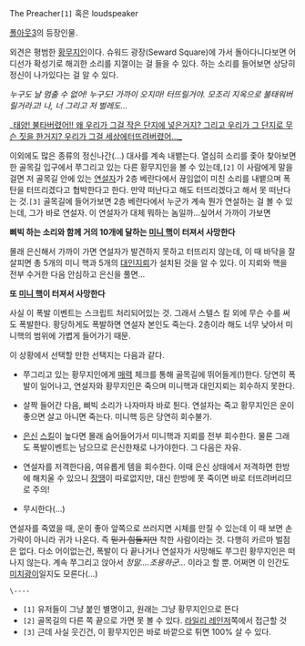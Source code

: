 The Preacher`[1]` 혹은 loudspeaker

[폴아웃3](%ED%8F%B4%EC%95%84%EC%9B%833.md)의 등장인물.

외견은 평범한 [황무지인](%ED%99%A9%EB%AC%B4%EC%A7%80%EC%9D%B8.md)이다. 슈워드 광장(Seward
Square)에 가서 돌아다니다보면 어디선가 확성기로 해괴한 소리를 지껄이는 걸 들을 수 있다. 하는 소리를 들어보면 상당히 정신이
나가있다는 걸 알 수 있다.

_누구도 날 멈출 수 없어! 누구도! 가까이 오지마! 터뜨릴거야. 모조리 지옥으로 불태워버릴거라고! 나, 너 그리고 저 벌레도..._

_[태양! 불타버렸어!! 왜 우리가 그걸 작은 단지에 넣은거지? 그리고 우리가 그 단지로 무슨 짓을 한거지? 우리가 그걸 세상에터뜨려버렸어..._](%ED%95%B5%EB%AC%B4%EA%B8%B0.md)

이외에도 많은 종류의 정신나간(...) 대사를 계속 내뱉는다. 열심히 소리를 좇아 찾아보면 한 골목길 입구에서 쭈그리고 있는 다른 황무지인을
볼 수 있는데,`[2]` 이 사람에게 말을 걸면 저 골목길 안에 있는
[연설자](%EC%97%B0%EC%84%A4%EC%9E%90.md)가 2층 베란다에서 끊임없이 미친 소리를 내뱉으며 폭탄을 터뜨리겠다고
협박한다고 한다. 만약 떠난다고 해도 터뜨리겠다고 해서 못 떠난다는 것.`[3]` 골목길에 들어가보면 2층 베란다에서 누군가 계속 뭔가
연설하는 걸 볼 수 있는데, 그가 바로 연설자. 이 연설자가 대체 뭐하는 놈일까...싶어서 가까이 가보면

**삐빅 하는 소리와 함께 거의 10개에 달하는 [미니 핵](%ED%8C%BB%20%EB%A7%A8.md)이 터져서 사망한다**

몰래 은신해서 가까이 가면 연설자가 발견하지 못하고 터뜨리지 않는데, 이 때 바닥을 잘 살피면 총 5개의 미니 핵과 5개의 [대인지뢰](%EC%A7%80%EB%A2%B0%28%ED%8F%B4%EC%95%84%EC%9B%833%29.md)가 설치된 것을 알 수
있다. 이 지뢰와 핵을 전부 수거한 다음 안심하고 은신을 풀면...

**또 [미니 핵](%ED%8C%BB%20%EB%A7%A8.md)이 터져서 사망한다**

사실 이 폭발 이벤트는 스크립트 처리되어있는 것. 그래서 스텔스 킬 외에 무슨 수를 써도 폭발한다. 황당하게도 폭발하면 연설자 본인도
죽는다. 2층이라 해도 너무 낮아서 미니핵의 범위에 가볍게 들어가기 때문.

이 상황에서 선택할 만한 선택지는 다음과 같다.

  * 쭈그리고 있는 황무지인에게 [매력](%EB%A7%A4%EB%A0%A5.md) 체크를 통해 골목길에 뛰어들게(!)한다. 당연히 폭발이 일어나고, 연설자와 황무지인은 죽으며 미니핵과 대인지뢰는 회수하지 못한다.  

  * 살짝 들어간 다음, 삐빅 소리가 나자마자 바로 튄다. 연설자는 죽고 황무지인은 운이 좋으면 살고 아니면 죽는다. 미니핵 등은 당연히 회수불가.  

  * [은신](%EC%9D%80%EC%8B%A0.md) [스킬](%EC%8A%A4%ED%82%AC.md)이 높다면 몰래 숨어들어가서 미니핵과 지뢰를 전부 회수한다. 물론 그래도 폭발이벤트는 남으므로 은신한채로 나가야한다. 그 다음은 자유.  

  * 연설자를 저격한다음, 여유롭게 템을 회수한다. 이때 은신 상태에서 저격하면 한방에 해치울 수 있으니 [장땡](%EC%9E%A5%EB%95%A1.md)이 따로없지만, 대신 한방에 못 죽이면 바로 터뜨려버리므로 주의!  

  * 무시한다(...)  

연설자를 죽였을 때, 운이 좋아 앞쪽으로 쓰러지면 시체를 만질 수 있는데 이 때 보면 손가락이 아니라 귀가 나온다. 즉 <del>믿기
힘들지만</del> 착한 사람이라는 것. 다행히 카르마 벌점은 없다. 다소 어이없는건, 폭발이 다 끝나거나 연설자가 사망해도 쭈그린
황무지인은 떠나지 않는다. 계속 쭈그리고 앉아서 _정말....조용하군..._ 이라고 할 뿐. 어쩌면 이 인간도
[미치광이](%EB%AF%B8%EC%B9%98%EA%B4%91%EC%9D%B4.md)일지도 모른다(...)

`\----`

  * `[1]` 유저들이 그냥 붙인 별명이고, 원래는 그냥 황무지인으로 뜬다
  * `[2]` 골목길의 다른 쪽 끝으로 가면 못 볼 수 있다. [라일리 레인저](%EB%9D%BC%EC%9D%BC%EB%A6%AC%20%EB%A0%88%EC%9D%B8%EC%A0%80.md)쪽에서 접근할 것
  * `[3]` 근데 사실 웃긴건, 이 황무지인은 바로 바깥으로 튀면 100% 살 수 있다.

